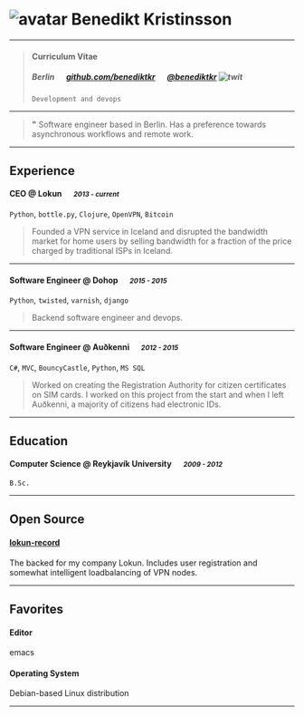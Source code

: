 
# ![avatar][] Benedikt Kristinsson

---

> #### Curriculum Vitae
> #####  Berlin &emsp; [github.com/benediktkr][homepage] &emsp; [@benediktkr][twitter] ![twit][]
> `Development and devops`

---
> **"** Software engineer based in Berlin. Has a preference towards asynchronous workflows and remote work.
> 
> 


---
## Experience
#### CEO @ Lokun &emsp; <small>*2013 - current*</small>
`Python`, `bottle.py`, `Clojure`, `OpenVPN`, `Bitcoin`
> Founded a VPN service in Iceland and disrupted the bandwidth market for home users by selling bandwidth for a fraction of the price charged by traditional ISPs in Iceland. 

---
#### Software Engineer @ Dohop &emsp; <small>*2015 - 2015*</small>
`Python`, `twisted`, `varnish`, `django`
> Backend software engineer and devops. 

---
#### Software Engineer @ Auðkenni &emsp; <small>*2012 - 2015*</small>
`C#`, `MVC`, `BouncyCastle`, `Python`, `MS SQL`
> Worked on creating the Registration Authority for citizen certificates on SIM cards. I worked on this project from the start and when I left Auðkenni, a majority of citizens had electronic IDs. 

---
## Education
#### Computer Science @ Reykjavík University &emsp; <small>*2009 - 2012*</small>
`B.Sc. `

---
## Open Source
#### [lokun-record](https://github.com/benediktkr/lokun-record)
The backed for my company Lokun. Includes user registration and somewhat intelligent loadbalancing of VPN nodes. 

---
## Favorites
#### Editor
emacs
#### Operating System
Debian-based Linux distribution

---
[avatar]: http://benedikt.sudo.is/benedikt200.jpg
[homepage]: http://github.com/benediktkr
[twitter]: https://twitter.com/benediktkr
[twit]: http://cdn-careers.sstatic.net/careers/Img/icon-twitter.png?v=b1bd58ad2034